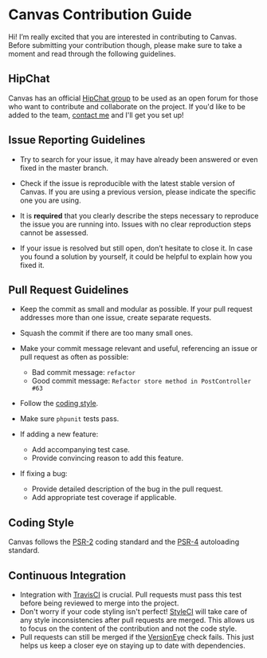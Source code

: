 # Canvas Contribution Guide

Hi! I’m really excited that you are interested in contributing to Canvas. Before submitting your contribution though, please make sure to take a moment and read through the following guidelines.

## HipChat

Canvas has an official [HipChat group](https://canvas-blog.hipchat.com/home) to be used as an open forum for those who want to contribute and collaborate on the project. If you'd like to be added to the team, [contact me](mailto:austin.todd.j@gmail.com) and I'll get you set up! 

## Issue Reporting Guidelines

- Try to search for your issue, it may have already been answered or even fixed in the master branch.

- Check if the issue is reproducible with the latest stable version of Canvas. If you are using a previous version, please indicate the specific one you are using.

- It is **required** that you clearly describe the steps necessary to reproduce the issue you are running into. Issues with no clear reproduction steps cannot be assessed.

- If your issue is resolved but still open, don’t hesitate to close it. In case you found a solution by yourself, it could be helpful to explain how you fixed it.

## Pull Request Guidelines

- Keep the commit as small and modular as possible. If your pull request addresses more than one issue, create separate requests.

- Squash the commit if there are too many small ones.

- Make your commit message relevant and useful, referencing an issue or pull request as often as possible:
    - Bad commit message: `refactor`
    - Good commit message: `Refactor store method in PostController #63`

- Follow the [coding style](#coding-style).

- Make sure `phpunit` tests pass.

- If adding a new feature:
    - Add accompanying test case.
    - Provide convincing reason to add this feature.

- If fixing a bug:
    - Provide detailed description of the bug in the pull request.
    - Add appropriate test coverage if applicable.

## Coding Style

Canvas follows the [PSR-2](https://github.com/php-fig/fig-standards/blob/master/accepted/PSR-2-coding-style-guide.md) coding standard and the [PSR-4](https://github.com/php-fig/fig-standards/blob/master/accepted/PSR-4-autoloader.md) autoloading standard.

## Continuous Integration

- Integration with [TravisCI](https://travis-ci.org) is crucial. Pull requests must pass this test before being reviewed to merge into the project.
- Don't worry if your code styling isn't perfect! [StyleCI](https://styleci.io/) will take care of any style inconsistencies after pull requests are merged. This allows us to focus on the content of the contribution and not the code style.
- Pull requests can still be merged if the [VersionEye](https://www.versioneye.com) check fails. This just helps us keep a closer eye on staying up to date with dependencies.
